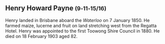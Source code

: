 ## Henry Howard Payne <small>(9‑11‑15/16)</small>

Henry landed in Brisbane aboard the *Waterloo* on 7 January 1850. He farmed maize, lucerne and fruit on land stretching west from the Regatta Hotel. Henry was appointed to the first Toowong Shire Council in 1880. He died on 18 February 1903 aged 82.
